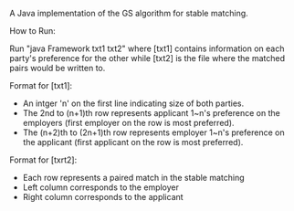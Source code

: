 A Java implementation of the GS algorithm for stable matching. 


How to Run:

Run "java Framework txt1 txt2" where [txt1] contains information on each party's preference for the other while [txt2] is the file where the matched pairs would be written to. 


Format for [txt1]:
- An intger 'n' on the first line indicating size of both parties. 
- The 2nd to (n+1)th row represents applicant 1~n's preference on the employers (first employer on the row is most preferred).
- The (n+2)th to (2n+1)th row represents employer 1~n's preference on the applicant (first applicant on the row is most preferred).

Format for [txrt2]:
- Each row represents a paired match in the stable matching
- Left column corresponds to the employer
- Right column corresponds to the applicant
